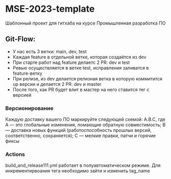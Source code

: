 # MSE-2023-template
Шаблонный проект для гитхаба на курсе Промышленная разработка ПО


## Git-Flow:
  - У нас есть 3 ветки: main, dev, test
  - Каждая feature в отдельной ветке, которая создаётся из dev
  - При старте работ над feature делаетс 2 PR: dev и test
  - Ревью осуществляется в ветке test, исправления заливатся в feature-ветку
  - При релизе, из dev делается релизная ветка в которую коммитится up версии и делается 2 PR: dev и master
  - После того, как PR будет влит в мастер на него ставится тег с версией

### Версионирование
Каждую доставку вашего ПО маркируйте следующей схемой: A.B.C, где A — это глобальные изменения, ломающие обратную совместимость; B — доставка новых функций (работоспособность прошлых версий, соответственно, сохраняется); C — мелкие правки, патчи и горячие фиксы

### Actions
build_and_release111.yml работает в полуавтоматическом режиме. Для инкрементирвоания тега необходимо зайти и изменить tag_name 
